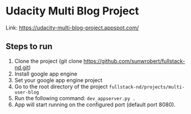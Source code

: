 # Udacity Multi Blog Project

Link: https://udacity-multi-blog-project.appspot.com/

## Steps to run

1. Clone the project (git clone https://github.com/sunwrobert/fullstack-nd.git)
2. Install google app engine
3. Set your google app engine project
4. Go to the root directory of the project `fullstack-nd/projects/multi-user-blog`
5. Run the following command: `dev_appserver.py .`
6. App will start running on the configured port (default port 8080).